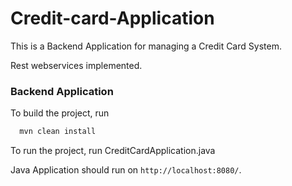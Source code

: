 # Credit-card-Application
This is a Backend Application for managing a Credit Card System.

Rest webservices implemented.

### Backend Application

To build the project, run

```bash
  mvn clean install
```
To run the project, run CreditCardApplication.java

Java Application should run on `http://localhost:8080/`.
